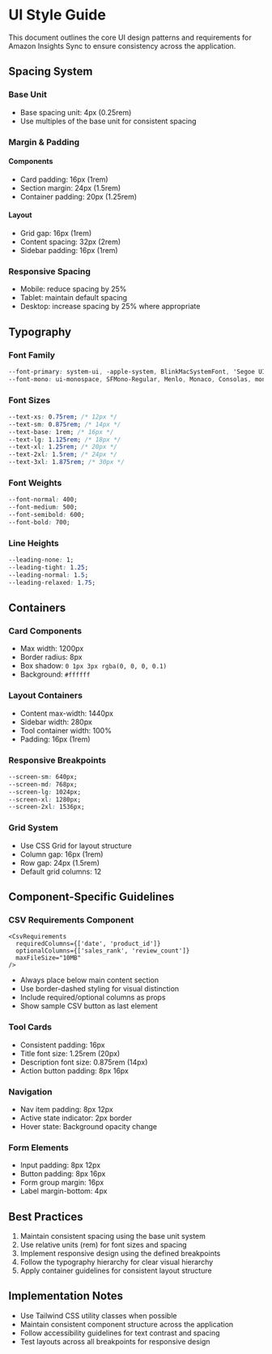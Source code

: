 # UI Style Guide

This document outlines the core UI design patterns and requirements for Amazon Insights Sync to ensure consistency across the application.

## Spacing System

### Base Unit

- Base spacing unit: 4px (0.25rem)
- Use multiples of the base unit for consistent spacing

### Margin & Padding

#### Components

- Card padding: 16px (1rem)
- Section margin: 24px (1.5rem)
- Container padding: 20px (1.25rem)

#### Layout

- Grid gap: 16px (1rem)
- Content spacing: 32px (2rem)
- Sidebar padding: 16px (1rem)

### Responsive Spacing

- Mobile: reduce spacing by 25%
- Tablet: maintain default spacing
- Desktop: increase spacing by 25% where appropriate

## Typography

### Font Family

```css
--font-primary: system-ui, -apple-system, BlinkMacSystemFont, 'Segoe UI', Roboto, sans-serif;
--font-mono: ui-monospace, SFMono-Regular, Menlo, Monaco, Consolas, monospace;
```

### Font Sizes

```css
--text-xs: 0.75rem; /* 12px */
--text-sm: 0.875rem; /* 14px */
--text-base: 1rem; /* 16px */
--text-lg: 1.125rem; /* 18px */
--text-xl: 1.25rem; /* 20px */
--text-2xl: 1.5rem; /* 24px */
--text-3xl: 1.875rem; /* 30px */
```

### Font Weights

```css
--font-normal: 400;
--font-medium: 500;
--font-semibold: 600;
--font-bold: 700;
```

### Line Heights

```css
--leading-none: 1;
--leading-tight: 1.25;
--leading-normal: 1.5;
--leading-relaxed: 1.75;
```

## Containers

### Card Components

- Max width: 1200px
- Border radius: 8px
- Box shadow: `0 1px 3px rgba(0, 0, 0, 0.1)`
- Background: `#ffffff`

### Layout Containers

- Content max-width: 1440px
- Sidebar width: 280px
- Tool container width: 100%
- Padding: 16px (1rem)

### Responsive Breakpoints

```css
--screen-sm: 640px;
--screen-md: 768px;
--screen-lg: 1024px;
--screen-xl: 1280px;
--screen-2xl: 1536px;
```

### Grid System

- Use CSS Grid for layout structure
- Column gap: 16px (1rem)
- Row gap: 24px (1.5rem)
- Default grid columns: 12

## Component-Specific Guidelines

### CSV Requirements Component

```tsx
<CsvRequirements
  requiredColumns={['date', 'product_id']}
  optionalColumns={['sales_rank', 'review_count']}
  maxFileSize="10MB"
/>
```

- Always place below main content section
- Use border-dashed styling for visual distinction
- Include required/optional columns as props
- Show sample CSV button as last element

### Tool Cards

- Consistent padding: 16px
- Title font size: 1.25rem (20px)
- Description font size: 0.875rem (14px)
- Action button padding: 8px 16px

### Navigation

- Nav item padding: 8px 12px
- Active state indicator: 2px border
- Hover state: Background opacity change

### Form Elements

- Input padding: 8px 12px
- Button padding: 8px 16px
- Form group margin: 16px
- Label margin-bottom: 4px

## Best Practices

1. Maintain consistent spacing using the base unit system
2. Use relative units (rem) for font sizes and spacing
3. Implement responsive design using the defined breakpoints
4. Follow the typography hierarchy for clear visual hierarchy
5. Apply container guidelines for consistent layout structure

## Implementation Notes

- Use Tailwind CSS utility classes when possible
- Maintain consistent component structure across the application
- Follow accessibility guidelines for text contrast and spacing
- Test layouts across all breakpoints for responsive design
